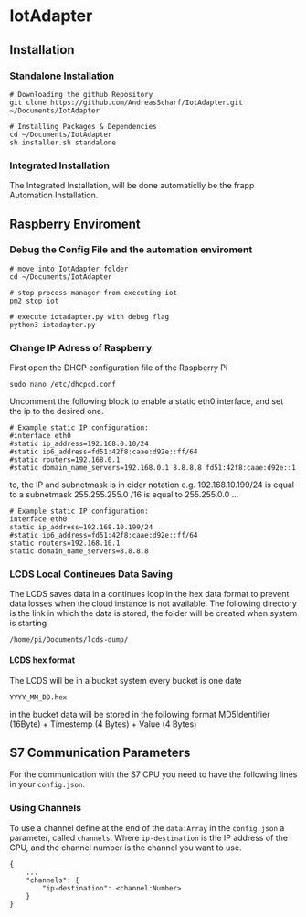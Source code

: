 # IotAdapter

## Installation

### Standalone Installation
```
# Downloading the github Repository
git clone https://github.com/AndreasScharf/IotAdapter.git ~/Documents/IotAdapter

# Installing Packages & Dependencies
cd ~/Documents/IotAdapter
sh installer.sh standalone
```

### Integrated Installation
The Integrated Installation, will be done automaticlly be the frapp Automation Installation.

## Raspberry Enviroment
### Debug the Config File and the automation enviroment
```
# move into IotAdapter folder
cd ~/Documents/IotAdapter

# stop process manager from executing iot
pm2 stop iot

# execute iotadapter.py with debug flag
python3 iotadapter.py

```

### Change IP Adress of Raspberry
First open the DHCP configuration file of the Raspberry Pi
```
sudo nano /etc/dhcpcd.conf
```

Uncomment the following block to enable a static eth0 interface, and set the ip to the desired one.
```
# Example static IP configuration:
#interface eth0
#static ip_address=192.168.0.10/24
#static ip6_address=fd51:42f8:caae:d92e::ff/64
#static routers=192.168.0.1
#static domain_name_servers=192.168.0.1 8.8.8.8 fd51:42f8:caae:d92e::1
```

to, the IP and subnetmask is in cider notation e.g. 192.168.10.199/24 is equal to a subnetmask 255.255.255.0 /16 is equal to 255.255.0.0 ...

```
# Example static IP configuration:
interface eth0
static ip_address=192.168.10.199/24
#static ip6_address=fd51:42f8:caae:d92e::ff/64
static routers=192.168.10.1
static domain_name_servers=8.8.8.8
```

### LCDS Local Contineues Data Saving
The LCDS saves data in a continues loop in the hex data format to prevent data losses when the cloud instance is not available.
The following directory is the link in which the data is stored, the folder will be created when system is starting

```
/home/pi/Documents/lcds-dump/
```
#### LCDS hex format 
The LCDS will be in a bucket system every bucket is one date 
```
YYYY_MM_DD.hex 
```
in the bucket data will be stored in the following format
MD5Identifier (16Byte) + Timestemp (4 Bytes) + Value (4 Bytes) 


## S7 Communication Parameters
For the communication with the S7 CPU you need to have the following lines in your `config.json`. 

### Using Channels
To use a channel define at the end of the `data:Array` in the `config.json` a parameter, called `channels`. Where `ip-destination` is the IP address of the CPU, and the channel number is the channel you want to use.

```
{
    ...
    "channels": {
        "ip-destination": <channel:Number>
    }
}
```

